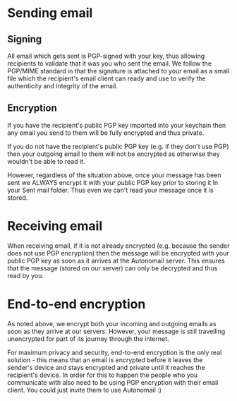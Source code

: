 # Sending email

## Signing

All email which gets sent is PGP-signed with your key, thus allowing recipients to validate that it was you who sent
the email. We follow the PGP/MIME standard in that the signature is attached to your email as a small file which the
 recipient's email client can ready and use to verify the authenticity and integrity of the email.

## Encryption

If you have the recipient's public PGP key imported into your keychain then any email you send to them will be fully
encrypted and thus private.

If you do not have the recipient's public PGP key (e.g. if they don't use PGP) then your outgoing email to them
will not be encrypted as otherwise they wouldn't be able to read it.

However, regardless of the situation above, once your message has been sent we ALWAYS encrypt it with your public PGP
key prior to storing it in your Sent mail folder. Thus even we can't read your message once it is stored.


# Receiving email

When receiving email, if it is not already encrypted (e.g. because the sender does not use PGP encryption) then the
message will be encrypted with your public PGP key as soon as it arrives at the Autonomail server. This ensures that
the message (stored on our server) can only be decrypted and thus read by you.


# End-to-end encryption

As noted above, we encrypt both your
incoming and outgoing emails as soon as they arrive at our servers. However, your message is still travelling unencrypted for
part of its journey through the internet.

For maximum privacy and security, end-to-end encryption is the only real solution - this means that an email is
 encrypted before it leaves the sender's device and stays encrypted and private until it reaches the recipient's device.
In order for this to happen the people who you communicate with also need to be using PGP encryption with their email client.
You could just invite them to use Autonomail :)


